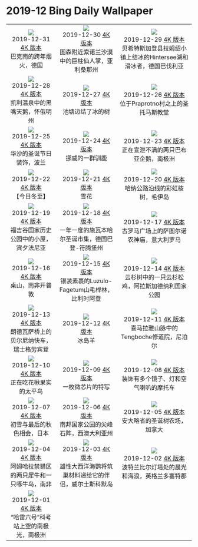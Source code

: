 # 2019-12 Bing Daily Wallpaper

|      |      |      |
|:----:|:----:|:----:|
| ![](https://cn.bing.com/th?id=OHR.NYEBacknang_ZH-CN6301969939_1920x1080.jpg&rf=LaDigue_UHD.jpg&pid=hp&w=480&h=270&rs=1&c=4)<br> 2019-12-31 [4K 版本](https://cn.bing.com/th?id=OHR.NYEBacknang_ZH-CN6301969939_1920x1080.jpg&rf=LaDigue_UHD.jpg&pid=hp&w=3840&h=2160&rs=1&c=4) <br> 巴克南的跨年烟火，德国| ![](https://cn.bing.com/th?id=OHR.SkyIslands_ZH-CN6229467399_1920x1080.jpg&rf=LaDigue_UHD.jpg&pid=hp&w=480&h=270&rs=1&c=4)<br> 2019-12-30 [4K 版本](https://cn.bing.com/th?id=OHR.SkyIslands_ZH-CN6229467399_1920x1080.jpg&rf=LaDigue_UHD.jpg&pid=hp&w=3840&h=2160&rs=1&c=4) <br> 图森附近索诺兰沙漠中的巨柱仙人掌，亚利桑那州| ![](https://cn.bing.com/th?id=OHR.RamsauHinterseeEislauf_ZH-CN9685733410_1920x1080.jpg&rf=LaDigue_UHD.jpg&pid=hp&w=480&h=270&rs=1&c=4)<br> 2019-12-29 [4K 版本](https://cn.bing.com/th?id=OHR.RamsauHinterseeEislauf_ZH-CN9685733410_1920x1080.jpg&rf=LaDigue_UHD.jpg&pid=hp&w=3840&h=2160&rs=1&c=4) <br> 贝希特斯加登县拉姆绍小镇上结冰的Hintersee湖和滑冰者，德国巴伐利亚 |
| ![](https://cn.bing.com/th?id=OHR.TrumpeterWinter_ZH-CN6156392179_1920x1080.jpg&rf=LaDigue_UHD.jpg&pid=hp&w=480&h=270&rs=1&c=4)<br> 2019-12-28 [4K 版本](https://cn.bing.com/th?id=OHR.TrumpeterWinter_ZH-CN6156392179_1920x1080.jpg&rf=LaDigue_UHD.jpg&pid=hp&w=3840&h=2160&rs=1&c=4) <br> 凯利温泉中的黑嘴天鹅，怀俄明州| ![](https://cn.bing.com/th?id=OHR.FrozenTree_ZH-CN9591258534_1920x1080.jpg&rf=LaDigue_UHD.jpg&pid=hp&w=480&h=270&rs=1&c=4)<br> 2019-12-27 [4K 版本](https://cn.bing.com/th?id=OHR.FrozenTree_ZH-CN9591258534_1920x1080.jpg&rf=LaDigue_UHD.jpg&pid=hp&w=3840&h=2160&rs=1&c=4) <br> 池塘边结了冰的树| ![](https://cn.bing.com/th?id=OHR.SloveniaAlps_ZH-CN6052706424_1920x1080.jpg&rf=LaDigue_UHD.jpg&pid=hp&w=480&h=270&rs=1&c=4)<br> 2019-12-26 [4K 版本](https://cn.bing.com/th?id=OHR.SloveniaAlps_ZH-CN6052706424_1920x1080.jpg&rf=LaDigue_UHD.jpg&pid=hp&w=3840&h=2160&rs=1&c=4) <br> 位于Praprotno村之上的圣托马斯教堂 |
| ![](https://cn.bing.com/th?id=OHR.WarsawXmas_ZH-CN5981724395_1920x1080.jpg&rf=LaDigue_UHD.jpg&pid=hp&w=480&h=270&rs=1&c=4)<br> 2019-12-25 [4K 版本](https://cn.bing.com/th?id=OHR.WarsawXmas_ZH-CN5981724395_1920x1080.jpg&rf=LaDigue_UHD.jpg&pid=hp&w=3840&h=2160&rs=1&c=4) <br> 华沙的圣诞节日装饰，波兰| ![](https://cn.bing.com/th?id=OHR.ReindeerNorway_ZH-CN5913190372_1920x1080.jpg&rf=LaDigue_UHD.jpg&pid=hp&w=480&h=270&rs=1&c=4)<br> 2019-12-24 [4K 版本](https://cn.bing.com/th?id=OHR.ReindeerNorway_ZH-CN5913190372_1920x1080.jpg&rf=LaDigue_UHD.jpg&pid=hp&w=3840&h=2160&rs=1&c=4) <br> 挪威的一群驯鹿| ![](https://cn.bing.com/th?id=OHR.AiringGrievances_ZH-CN5830208720_1920x1080.jpg&rf=LaDigue_UHD.jpg&pid=hp&w=480&h=270&rs=1&c=4)<br> 2019-12-23 [4K 版本](https://cn.bing.com/th?id=OHR.AiringGrievances_ZH-CN5830208720_1920x1080.jpg&rf=LaDigue_UHD.jpg&pid=hp&w=3840&h=2160&rs=1&c=4) <br> 正在宣泄不满的两只巴布亚企鹅，南极洲 |
| ![](https://cn.bing.com/th?id=OHR.Dongzhi2019_ZH-CN6252826480_1920x1080.jpg&rf=LaDigue_UHD.jpg&pid=hp&w=480&h=270&rs=1&c=4)<br> 2019-12-22 [4K 版本](https://cn.bing.com/th?id=OHR.Dongzhi2019_ZH-CN6252826480_1920x1080.jpg&rf=LaDigue_UHD.jpg&pid=hp&w=3840&h=2160&rs=1&c=4) <br> 【今日冬至】| ![](https://cn.bing.com/th?id=OHR.RealSnowflake_ZH-CN5687037252_1920x1080.jpg&rf=LaDigue_UHD.jpg&pid=hp&w=480&h=270&rs=1&c=4)<br> 2019-12-21 [4K 版本](https://cn.bing.com/th?id=OHR.RealSnowflake_ZH-CN5687037252_1920x1080.jpg&rf=LaDigue_UHD.jpg&pid=hp&w=3840&h=2160&rs=1&c=4) <br> 雪花| ![](https://cn.bing.com/th?id=OHR.MauiEucalyptus_ZH-CN5616197787_1920x1080.jpg&rf=LaDigue_UHD.jpg&pid=hp&w=480&h=270&rs=1&c=4)<br> 2019-12-20 [4K 版本](https://cn.bing.com/th?id=OHR.MauiEucalyptus_ZH-CN5616197787_1920x1080.jpg&rf=LaDigue_UHD.jpg&pid=hp&w=3840&h=2160&rs=1&c=4) <br> 哈纳公路沿线的彩虹桉树，毛伊岛 |
| ![](https://cn.bing.com/th?id=OHR.ValleyForge_ZH-CN8129420249_1920x1080.jpg&rf=LaDigue_UHD.jpg&pid=hp&w=480&h=270&rs=1&c=4)<br> 2019-12-19 [4K 版本](https://cn.bing.com/th?id=OHR.ValleyForge_ZH-CN8129420249_1920x1080.jpg&rf=LaDigue_UHD.jpg&pid=hp&w=3840&h=2160&rs=1&c=4) <br> 福吉谷国家历史公园中的小屋，宾夕法尼亚| ![](https://cn.bing.com/th?id=OHR.HallXmasMarket_ZH-CN8059544504_1920x1080.jpg&rf=LaDigue_UHD.jpg&pid=hp&w=480&h=270&rs=1&c=4)<br> 2019-12-18 [4K 版本](https://cn.bing.com/th?id=OHR.HallXmasMarket_ZH-CN8059544504_1920x1080.jpg&rf=LaDigue_UHD.jpg&pid=hp&w=3840&h=2160&rs=1&c=4) <br> 一年一度的施瓦本哈尔圣诞市集，德国巴登-符腾堡州| ![](https://cn.bing.com/th?id=OHR.TempleofSaturn_ZH-CN7983217544_1920x1080.jpg&rf=LaDigue_UHD.jpg&pid=hp&w=480&h=270&rs=1&c=4)<br> 2019-12-17 [4K 版本](https://cn.bing.com/th?id=OHR.TempleofSaturn_ZH-CN7983217544_1920x1080.jpg&rf=LaDigue_UHD.jpg&pid=hp&w=3840&h=2160&rs=1&c=4) <br> 古罗马广场上的萨图尔诺农神庙，意大利罗马 |
| ![](https://cn.bing.com/th?id=OHR.ReconciliationDay_ZH-CN7914130812_1920x1080.jpg&rf=LaDigue_UHD.jpg&pid=hp&w=480&h=270&rs=1&c=4)<br> 2019-12-16 [4K 版本](https://cn.bing.com/th?id=OHR.ReconciliationDay_ZH-CN7914130812_1920x1080.jpg&rf=LaDigue_UHD.jpg&pid=hp&w=3840&h=2160&rs=1&c=4) <br> 桌山，南非开普敦| ![](https://cn.bing.com/th?id=OHR.NutsWeekend_ZH-CN7847508117_1920x1080.jpg&rf=LaDigue_UHD.jpg&pid=hp&w=480&h=270&rs=1&c=4)<br> 2019-12-15 [4K 版本](https://cn.bing.com/th?id=OHR.NutsWeekend_ZH-CN7847508117_1920x1080.jpg&rf=LaDigue_UHD.jpg&pid=hp&w=3840&h=2160&rs=1&c=4) <br> 银装素裹的Luzulo-Fagetum山毛榉林，比利时阿登| ![](https://cn.bing.com/th?id=OHR.SpruceGrouse_ZH-CN7756892167_1920x1080.jpg&rf=LaDigue_UHD.jpg&pid=hp&w=480&h=270&rs=1&c=4)<br> 2019-12-14 [4K 版本](https://cn.bing.com/th?id=OHR.SpruceGrouse_ZH-CN7756892167_1920x1080.jpg&rf=LaDigue_UHD.jpg&pid=hp&w=3840&h=2160&rs=1&c=4) <br> 云杉树中的一只云杉松鸡，阿拉斯加德纳利国家公园 |
| ![](https://cn.bing.com/th?id=OHR.LandwasserViaduct_ZH-CN7692075960_1920x1080.jpg&rf=LaDigue_UHD.jpg&pid=hp&w=480&h=270&rs=1&c=4)<br> 2019-12-13 [4K 版本](https://cn.bing.com/th?id=OHR.LandwasserViaduct_ZH-CN7692075960_1920x1080.jpg&rf=LaDigue_UHD.jpg&pid=hp&w=3840&h=2160&rs=1&c=4) <br> 朗德瓦萨桥上的贝尔尼纳快车，瑞士格劳宾登| ![](https://cn.bing.com/th?id=OHR.SheepCoteClod_ZH-CN7630556554_1920x1080.jpg&rf=LaDigue_UHD.jpg&pid=hp&w=480&h=270&rs=1&c=4)<br> 2019-12-12 [4K 版本](https://cn.bing.com/th?id=OHR.SheepCoteClod_ZH-CN7630556554_1920x1080.jpg&rf=LaDigue_UHD.jpg&pid=hp&w=3840&h=2160&rs=1&c=4) <br> 冰岛羊| ![](https://cn.bing.com/th?id=OHR.TengbocheMonastery_ZH-CN7555740661_1920x1080.jpg&rf=LaDigue_UHD.jpg&pid=hp&w=480&h=270&rs=1&c=4)<br> 2019-12-11 [4K 版本](https://cn.bing.com/th?id=OHR.TengbocheMonastery_ZH-CN7555740661_1920x1080.jpg&rf=LaDigue_UHD.jpg&pid=hp&w=3840&h=2160&rs=1&c=4) <br> 喜马拉雅山脉中的Tengboche修道院，尼泊尔 |
| ![](https://cn.bing.com/th?id=OHR.Seidenschwanz_ZH-CN7486965726_1920x1080.jpg&rf=LaDigue_UHD.jpg&pid=hp&w=480&h=270&rs=1&c=4)<br> 2019-12-10 [4K 版本](https://cn.bing.com/th?id=OHR.Seidenschwanz_ZH-CN7486965726_1920x1080.jpg&rf=LaDigue_UHD.jpg&pid=hp&w=3840&h=2160&rs=1&c=4) <br> 正在吃花楸果实的太平鸟| ![](https://cn.bing.com/th?id=OHR.BlueChip_ZH-CN7376022522_1920x1080.jpg&rf=LaDigue_UHD.jpg&pid=hp&w=480&h=270&rs=1&c=4)<br> 2019-12-09 [4K 版本](https://cn.bing.com/th?id=OHR.BlueChip_ZH-CN7376022522_1920x1080.jpg&rf=LaDigue_UHD.jpg&pid=hp&w=3840&h=2160&rs=1&c=4) <br> 一枚微芯片的特写| ![](https://cn.bing.com/th?id=OHR.PurpleWeekend_ZH-CN7324572668_1920x1080.jpg&rf=LaDigue_UHD.jpg&pid=hp&w=480&h=270&rs=1&c=4)<br> 2019-12-08 [4K 版本](https://cn.bing.com/th?id=OHR.PurpleWeekend_ZH-CN7324572668_1920x1080.jpg&rf=LaDigue_UHD.jpg&pid=hp&w=3840&h=2160&rs=1&c=4) <br> 装饰有多个镜子、灯和空气喇叭的摩托车 |
| ![](https://cn.bing.com/th?id=OHR.KochiFall_ZH-CN7256567323_1920x1080.jpg&rf=LaDigue_UHD.jpg&pid=hp&w=480&h=270&rs=1&c=4)<br> 2019-12-07 [4K 版本](https://cn.bing.com/th?id=OHR.KochiFall_ZH-CN7256567323_1920x1080.jpg&rf=LaDigue_UHD.jpg&pid=hp&w=3840&h=2160&rs=1&c=4) <br> 初雪与最后的秋色相会，日本| ![](https://cn.bing.com/th?id=OHR.NambungPinnacles_ZH-CN7198283991_1920x1080.jpg&rf=LaDigue_UHD.jpg&pid=hp&w=480&h=270&rs=1&c=4)<br> 2019-12-06 [4K 版本](https://cn.bing.com/th?id=OHR.NambungPinnacles_ZH-CN7198283991_1920x1080.jpg&rf=LaDigue_UHD.jpg&pid=hp&w=3840&h=2160&rs=1&c=4) <br> 南邦国家公园的尖峰石阵，西澳大利亚州| ![](https://cn.bing.com/th?id=OHR.CanadaTreeFarm_ZH-CN6478268657_1920x1080.jpg&rf=LaDigue_UHD.jpg&pid=hp&w=480&h=270&rs=1&c=4)<br> 2019-12-05 [4K 版本](https://cn.bing.com/th?id=OHR.CanadaTreeFarm_ZH-CN6478268657_1920x1080.jpg&rf=LaDigue_UHD.jpg&pid=hp&w=3840&h=2160&rs=1&c=4) <br> 安大略省的圣诞树农场，加拿大 |
| ![](https://cn.bing.com/th?id=OHR.RhinosOxpecker_ZH-CN6392794613_1920x1080.jpg&rf=LaDigue_UHD.jpg&pid=hp&w=480&h=270&rs=1&c=4)<br> 2019-12-04 [4K 版本](https://cn.bing.com/th?id=OHR.RhinosOxpecker_ZH-CN6392794613_1920x1080.jpg&rf=LaDigue_UHD.jpg&pid=hp&w=3840&h=2160&rs=1&c=4) <br> 阿姆哈拉禁猎区的两只犀牛和一只啄牛鸟，南非| ![](https://cn.bing.com/th?id=OHR.PuffinSharing_ZH-CN6330890743_1920x1080.jpg&rf=LaDigue_UHD.jpg&pid=hp&w=480&h=270&rs=1&c=4)<br> 2019-12-03 [4K 版本](https://cn.bing.com/th?id=OHR.PuffinSharing_ZH-CN6330890743_1920x1080.jpg&rf=LaDigue_UHD.jpg&pid=hp&w=3840&h=2160&rs=1&c=4) <br> 雄性大西洋海鹦将筑巢材料递给它的伴侣，威尔士斯科默岛| ![](https://cn.bing.com/th?id=OHR.PortlandDawn_ZH-CN6187930845_1920x1080.jpg&rf=LaDigue_UHD.jpg&pid=hp&w=480&h=270&rs=1&c=4)<br> 2019-12-02 [4K 版本](https://cn.bing.com/th?id=OHR.PortlandDawn_ZH-CN6187930845_1920x1080.jpg&rf=LaDigue_UHD.jpg&pid=hp&w=3840&h=2160&rs=1&c=4) <br> 波特兰比尔灯塔处的晨光和海浪，英格兰多塞特郡 |
| ![](https://cn.bing.com/th?id=OHR.HalleyVI_ZH-CN6048621088_1920x1080.jpg&rf=LaDigue_UHD.jpg&pid=hp&w=480&h=270&rs=1&c=4)<br> 2019-12-01 [4K 版本](https://cn.bing.com/th?id=OHR.HalleyVI_ZH-CN6048621088_1920x1080.jpg&rf=LaDigue_UHD.jpg&pid=hp&w=3840&h=2160&rs=1&c=4) <br> “哈雷六号”科考站上空的南极光，南极洲